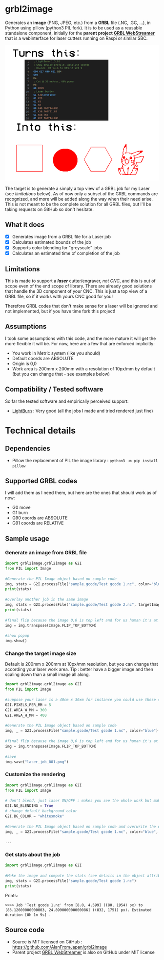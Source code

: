 # grbl2image
Generates an **image** (PNG, JPEG, etc.) from a **GRBL** file (.NC, .GC, ...), in Python using pillow (python3 PIL fork). It is to be used as a reusable standalone component, initially for the **parent project [GRBL WebStreamer](https://github.com/AlanFromJapan/GrblWebStreamer)** that is a webinterface for laser cutters running on Raspi or similar SBC.

![Turns GRBL code into PNG](https://github.com/AlanFromJapan/grbl2image/blob/main/grbl2image.png?raw=true)

The target is to generate a simply a top view of a GRBL job for my Laser (see *limitations* below). As of now only a subset of the GRBL commands are recognized, and more will be added along the way when their need arise. This is not meant to be the complete solution for all GRBL files, but I'll be taking requests on GitHub so don't hesitate. 

## What it does
- [x] Generates image from a GRBL file for a Laser job
- [x] Calculates estimated bounds of the job
- [x] Supports color blending for "greyscale" jobs 
- [x] Calculates an estimated time of completion of the job

## Limitations 
This is made to support a ***laser*** cutter/engraver, *not CNC*, and this is out of scope even of the end scope of library. There are already good solutions that handle the 3D component of your CNC. This is just a top view of a GRBL file, so if it works with yours CNC good for you!

Therefore GRBL codes that don't make sense for a laser will be ignored and not implemented, but if you have time fork this project!

## Assumptions
I took some assumptions with this code, and the more mature it will get the more flexible it will be. For now, here are a few that are enforced implicitly:
- You work in Metric system (like you should)
- Default coords are ABSOLUTE
- Origin is 0,0
- Work area is 200mm x 200mm with a resolution of 10px/mm by default (but you can change that - see examples below)

## Compatibility / Tested software
So far the tested software and empirically perceived support:
- [LightBurn](https://lightburnsoftware.com/) : Very good (all the jobs I made and tried rendered just fine) 

# Technical details 

## Dependencies
- Pillow the replacement of PIL the image library : `python3 -m pip install pillow`

## Supported GRBL codes
I will add them as I need them, but here are the ones that should work as of now:
- G0 move
- G1 burn
- G90 coords are ABSOLUTE
- G91 coords are RELATIVE

## Sample usage
### Generate an image from GRBL file
```python
import grbl2image.grbl2image as G2I
from PIL import Image

#Generate the PIL Image object based on sample code
img, stats = G2I.processFile("sample.gcode/Test gcode 1.nc", color="blue")
print(stats)

#overlay another job in the same image
img, stats = G2I.processFile("sample.gcode/Test gcode 2.nc", targetImage=img, color="red", yoffset=300)
print(stats)

#final flip because the image 0,0 is top left and for us human it's at the bottom left
img = img.transpose(Image.FLIP_TOP_BOTTOM)

#show popup
img.show()
```
### Change the target image size
Default is 200mm x 200mm at 10px/mm resolution, but you can change that according your laser work area. Tip : better have a bigger image and then scaling down than a small image all along.
```python
import grbl2image.grbl2image as G2I
from PIL import Image

#suppose your laser is a 40cm x 30xm for instance you could use these settings **before** calling processFile()
G2I.PIXELS_PER_MM = 5
G2I.AREA_W_MM = 300
G2I.AREA_H_MM = 400

#Generate the PIL Image object based on sample code
img, _ = G2I.processFile("sample.gcode/Test gcode 1.nc", color="blue")

#final flip because the image 0,0 is top left and for us human it's at the bottom left
img = img.transpose(Image.FLIP_TOP_BOTTOM)

#save
img.save("laser_job_001.png")
```

### Customize the rendering
```python
import grbl2image.grbl2image as G2I
from PIL import Image

# don't blend, just laser ON/OFF : makes you see the whole work but make greyscale images a big blotch
G2I.NO_BLENDING = True
# change default background color
G2I.BG_COLOR = "whitesmoke"

#Generate the PIL Image object based on sample code and overwrite the default values
img, _ = G2I.processFile("sample.gcode/Test gcode 1.nc", color="blue", bg_color="yellow", noblending=False)

...
```

### Get stats about the job
```python
import grbl2image.grbl2image as G2I

#Make the image and compute the stats (see details in the object attributes)
img, stats = G2I.processFile("sample.gcode/Test gcode 1.nc")
print(stats)
```
Prints:
```
>>>> Job 'Test gcode 1.nc' from [8.0, 4.599] ((80, 1954) px) to [83.12600000000003, 24.899000000000086] ((832, 1751) px). Estimated duration [0h 1m 9s] .
```

## Source code
- Source is MIT licensed on GitHub : https://github.com/AlanFromJapan/grbl2image
- Parent project [GRBL WebStreamer](https://github.com/AlanFromJapan/GrblWebStreamer) is also on GitHub under MIT license